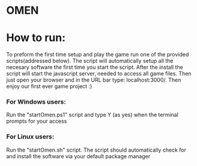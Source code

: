 # OMEN

# How to run:
To preform the first time setup and play the game run one of the provided scripts(addressed below). The script will automatically setup all the necesary software the first time you start the script.
After the install the script will start the javascript server, needed to access all game files. Then just open your browser and in the URL bar type: localhost:3000/.
Then enjoy our first ever game project :)

### For Windows users:
Run the "startOmen.ps1" script and type Y (as yes) when the terminal prompts for your access

### For Linux users:
Run the "startOmen.sh" script. The script should automatically check for and install the software via your default package manager
